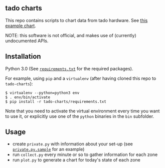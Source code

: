 tado charts
-----------

This repo contains scripts to chart data from tado hardware. See [this example
chart](res/example.png).

NOTE: this software is not official, and makes use of (currently) undocumented APIs.


## Installation

Python 3.0 (See [`requirements.txt`](requirements.txt) for the required packages).

For example, using `pip` and a `virtualenv` (after having cloned this repo to `tado-charts`):

```
$ virtualenv --python=python3 env
$ . env/bin/activate
$ pip install -r tado-charts/requirements.txt
```

Note that you need to activate the virtual environment every time you want to use it, or
explicitly use one of the `python` binaries in the `bin` subfolder.


## Usage

- create `private.py` with information about your set-up (see
  [`private.py.sample`](bin/private.py.sample) for an example)
- run `collect.py` every minute or so to gather information for each zone
- run `plot.py` to generate a chart for today's state of each zone
